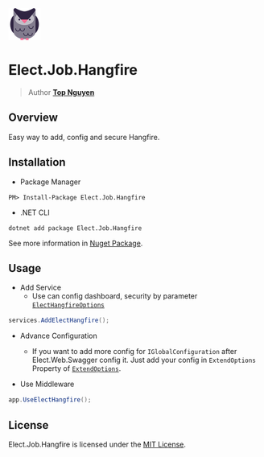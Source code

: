 ﻿![Logo](../../../Logo.png)
# Elect.Job.Hangfire
> Author [**Top Nguyen**](http://topnguyen.net)

## Overview

Easy way to add, config and secure Hangfire.

## Installation
- Package Manager
```
PM> Install-Package Elect.Job.Hangfire
```
- .NET CLI
```
dotnet add package Elect.Job.Hangfire
```

See more information in [Nuget Package](https://www.nuget.org/packages/Elect.Job.Hangfire/).

## Usage

- Add Service
  + Use can config dashboard, security by parameter [`ElectHangfireOptions`](Models/ElectHangfireOptions.cs)
```csharp
services.AddElectHangfire();
```

- Advance Configuration
  + If you want to add more config for `IGlobalConfiguration` after Elect.Web.Swagger config it. Just add your config in `ExtendOptions` Property of [`ExtendOptions`](Models/ElectHangfireOptions.cs).

- Use Middleware
```csharp
app.UseElectHangfire();
```

## License
Elect.Job.Hangfire is licensed under the [MIT License](../../../LICENSE).